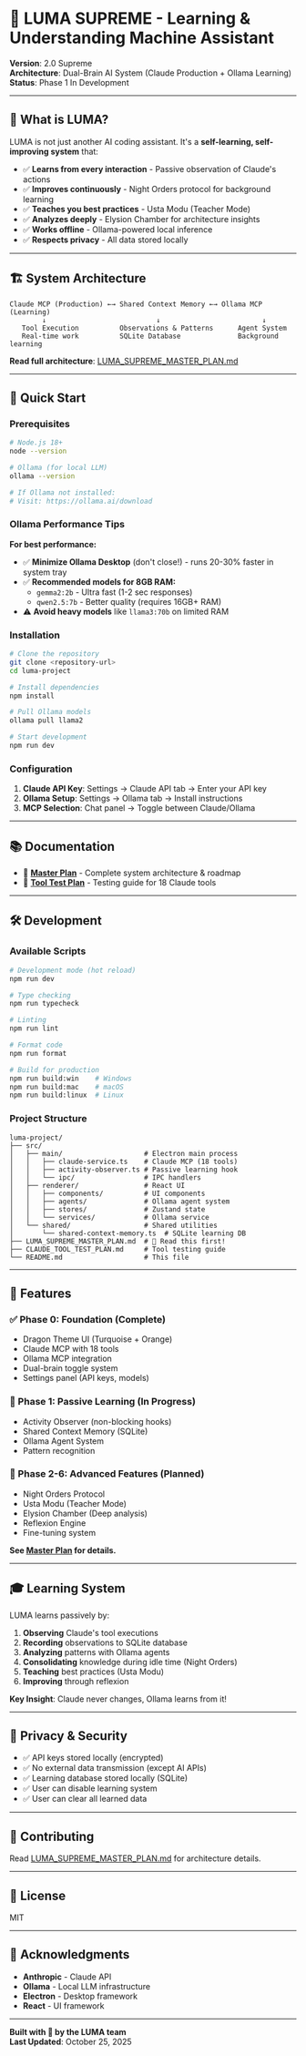 # 🌟 LUMA SUPREME - Learning & Understanding Machine Assistant

**Version**: 2.0 Supreme  
**Architecture**: Dual-Brain AI System (Claude Production + Ollama Learning)  
**Status**: Phase 1 In Development

---

## 🎯 **What is LUMA?**

LUMA is not just another AI coding assistant. It's a **self-learning, self-improving system** that:

- ✅ **Learns from every interaction** - Passive observation of Claude's actions
- ✅ **Improves continuously** - Night Orders protocol for background learning
- ✅ **Teaches you best practices** - Usta Modu (Teacher Mode)
- ✅ **Analyzes deeply** - Elysion Chamber for architecture insights
- ✅ **Works offline** - Ollama-powered local inference
- ✅ **Respects privacy** - All data stored locally

---

## 🏗️ **System Architecture**

```
Claude MCP (Production) ←→ Shared Context Memory ←→ Ollama MCP (Learning)
        ↓                           ↓                         ↓
   Tool Execution          Observations & Patterns      Agent System
   Real-time work          SQLite Database              Background learning
```

**Read full architecture**: [LUMA_SUPREME_MASTER_PLAN.md](./LUMA_SUPREME_MASTER_PLAN.md)

---

## 🚀 **Quick Start**

### **Prerequisites**

```bash
# Node.js 18+
node --version

# Ollama (for local LLM)
ollama --version

# If Ollama not installed:
# Visit: https://ollama.ai/download
```

### **Ollama Performance Tips**

**For best performance:**

- ✅ **Minimize Ollama Desktop** (don't close!) - runs 20-30% faster in system tray
- ✅ **Recommended models for 8GB RAM:**
  - `gemma2:2b` - Ultra fast (1-2 sec responses)
  - `qwen2.5:7b` - Better quality (requires 16GB+ RAM)
- ⚠️ **Avoid heavy models** like `llama3:70b` on limited RAM

### **Installation**

```bash
# Clone the repository
git clone <repository-url>
cd luma-project

# Install dependencies
npm install

# Pull Ollama models
ollama pull llama2

# Start development
npm run dev
```

### **Configuration**

1. **Claude API Key**: Settings → Claude API tab → Enter your API key
2. **Ollama Setup**: Settings → Ollama tab → Install instructions
3. **MCP Selection**: Chat panel → Toggle between Claude/Ollama

---

## 📚 **Documentation**

- 📖 **[Master Plan](./LUMA_SUPREME_MASTER_PLAN.md)** - Complete system architecture & roadmap
- 🧪 **[Tool Test Plan](./CLAUDE_TOOL_TEST_PLAN.md)** - Testing guide for 18 Claude tools

---

## 🛠️ **Development**

### **Available Scripts**

```bash
# Development mode (hot reload)
npm run dev

# Type checking
npm run typecheck

# Linting
npm run lint

# Format code
npm run format

# Build for production
npm run build:win    # Windows
npm run build:mac    # macOS
npm run build:linux  # Linux
```

### **Project Structure**

```
luma-project/
├── src/
│   ├── main/                    # Electron main process
│   │   ├── claude-service.ts    # Claude MCP (18 tools)
│   │   ├── activity-observer.ts # Passive learning hook
│   │   └── ipc/                 # IPC handlers
│   ├── renderer/                # React UI
│   │   ├── components/          # UI components
│   │   ├── agents/              # Ollama agent system
│   │   ├── stores/              # Zustand state
│   │   └── services/            # Ollama service
│   └── shared/                  # Shared utilities
│       └── shared-context-memory.ts  # SQLite learning DB
├── LUMA_SUPREME_MASTER_PLAN.md  # 📖 Read this first!
├── CLAUDE_TOOL_TEST_PLAN.md     # Tool testing guide
└── README.md                    # This file
```

---

## 🎨 **Features**

### **✅ Phase 0: Foundation (Complete)**

- Dragon Theme UI (Turquoise + Orange)
- Claude MCP with 18 tools
- Ollama MCP integration
- Dual-brain toggle system
- Settings panel (API keys, models)

### **🔄 Phase 1: Passive Learning (In Progress)**

- Activity Observer (non-blocking hooks)
- Shared Context Memory (SQLite)
- Ollama Agent System
- Pattern recognition

### **🌙 Phase 2-6: Advanced Features (Planned)**

- Night Orders Protocol
- Usta Modu (Teacher Mode)
- Elysion Chamber (Deep analysis)
- Reflexion Engine
- Fine-tuning system

**See [Master Plan](./LUMA_SUPREME_MASTER_PLAN.md) for details.**

---

## 🎓 **Learning System**

LUMA learns passively by:

1. **Observing** Claude's tool executions
2. **Recording** observations to SQLite database
3. **Analyzing** patterns with Ollama agents
4. **Consolidating** knowledge during idle time (Night Orders)
5. **Teaching** best practices (Usta Modu)
6. **Improving** through reflexion

**Key Insight**: Claude never changes, Ollama learns from it!

---

## 🔐 **Privacy & Security**

- ✅ API keys stored locally (encrypted)
- ✅ No external data transmission (except AI APIs)
- ✅ Learning database stored locally (SQLite)
- ✅ User can disable learning system
- ✅ User can clear all learned data

---

## 🤝 **Contributing**

Read [LUMA_SUPREME_MASTER_PLAN.md](./LUMA_SUPREME_MASTER_PLAN.md) for architecture details.

---

## 📄 **License**

MIT

---

## 🙏 **Acknowledgments**

- **Anthropic** - Claude API
- **Ollama** - Local LLM infrastructure
- **Electron** - Desktop framework
- **React** - UI framework

---

**Built with 💙 by the LUMA team**  
**Last Updated**: October 25, 2025
